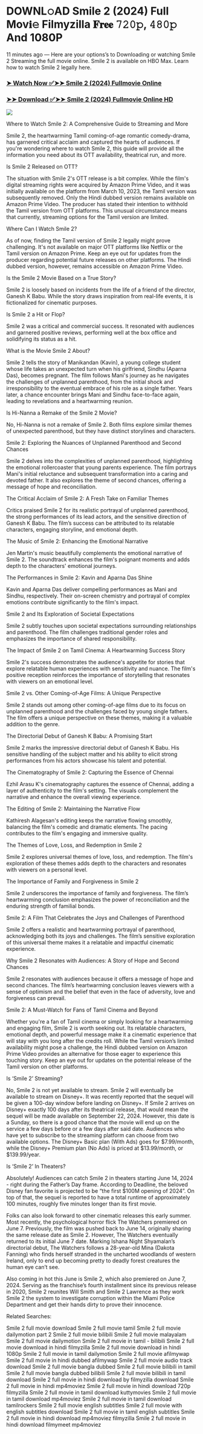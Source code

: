 # DOWNL𝚘AD Smile 2 (2024) Full Mov𝐢𝚎 Filmyzilla 𝐅𝐫𝐞𝐞 𝟽𝟸𝟶𝚙, 𝟺𝟾𝟶𝚙 And 1080P
11 minutes ago — Here are your options’s to Downloading or watching Smile 2 Streaming the full movie online. Smile 2 is available on HBO Max. Learn how to watch Smile 2 legally here.


### [➤ Watch Now ✅➤➤ Smile 2 (2024) Fullmovie Online](https://cutt.ly/jeFT6pbp)

### [➤➤ Download ✅➤➤ Smile 2 (2024) Fullmovie Online HD](https://cutt.ly/jeFT6pbp)

<p dir="auto"><a href="https://cutt.ly/jeFT6pbp" title="PLAY NOW" rel="nofollow"><img src="https://i.imgur.com/jhNGoEt.gif" style="max-width: 100%;"></a></p>

Where to Watch Smile 2: A Comprehensive Guide to Streaming and More

Smile 2, the heartwarming Tamil coming-of-age romantic comedy-drama, has garnered critical acclaim and captured the hearts of audiences. If you're wondering where to watch Smile 2, this guide will provide all the information you need about its OTT availability, theatrical run, and more.

Is Smile 2 Released on OTT?

The situation with Smile 2's OTT release is a bit complex. While the film's digital streaming rights were acquired by Amazon Prime Video, and it was initially available on the platform from March 10, 2023, the Tamil version was subsequently removed. Only the Hindi dubbed version remains available on Amazon Prime Video. The producer has stated their intention to withhold the Tamil version from OTT platforms. This unusual circumstance means that currently, streaming options for the Tamil version are limited.

Where Can I Watch Smile 2?

As of now, finding the Tamil version of Smile 2 legally might prove challenging. It's not available on major OTT platforms like Netflix or the Tamil version on Amazon Prime. Keep an eye out for updates from the producer regarding potential future releases on other platforms. The Hindi dubbed version, however, remains accessible on Amazon Prime Video.

Is the Smile 2 Movie Based on a True Story?

Smile 2 is loosely based on incidents from the life of a friend of the director, Ganesh K Babu. While the story draws inspiration from real-life events, it is fictionalized for cinematic purposes.

Is Smile 2 a Hit or Flop?

Smile 2 was a critical and commercial success. It resonated with audiences and garnered positive reviews, performing well at the box office and solidifying its status as a hit.

What is the Movie Smile 2 About?

Smile 2 tells the story of Manikandan (Kavin), a young college student whose life takes an unexpected turn when his girlfriend, Sindhu (Aparna Das), becomes pregnant. The film follows Mani's journey as he navigates the challenges of unplanned parenthood, from the initial shock and irresponsibility to the eventual embrace of his role as a single father. Years later, a chance encounter brings Mani and Sindhu face-to-face again, leading to revelations and a heartwarming reunion.

Is Hi-Nanna a Remake of the Smile 2 Movie?

No, Hi-Nanna is not a remake of Smile 2. Both films explore similar themes of unexpected parenthood, but they have distinct storylines and characters.

Smile 2: Exploring the Nuances of Unplanned Parenthood and Second Chances

Smile 2 delves into the complexities of unplanned parenthood, highlighting the emotional rollercoaster that young parents experience. The film portrays Mani's initial reluctance and subsequent transformation into a caring and devoted father. It also explores the theme of second chances, offering a message of hope and reconciliation.

The Critical Acclaim of Smile 2: A Fresh Take on Familiar Themes

Critics praised Smile 2 for its realistic portrayal of unplanned parenthood, the strong performances of its lead actors, and the sensitive direction of Ganesh K Babu. The film’s success can be attributed to its relatable characters, engaging storyline, and emotional depth.

The Music of Smile 2: Enhancing the Emotional Narrative

Jen Martin's music beautifully complements the emotional narrative of Smile 2. The soundtrack enhances the film's poignant moments and adds depth to the characters' emotional journeys.

The Performances in Smile 2: Kavin and Aparna Das Shine

Kavin and Aparna Das deliver compelling performances as Mani and Sindhu, respectively. Their on-screen chemistry and portrayal of complex emotions contribute significantly to the film's impact.

Smile 2 and Its Exploration of Societal Expectations

Smile 2 subtly touches upon societal expectations surrounding relationships and parenthood. The film challenges traditional gender roles and emphasizes the importance of shared responsibility.

The Impact of Smile 2 on Tamil Cinema: A Heartwarming Success Story

Smile 2's success demonstrates the audience's appetite for stories that explore relatable human experiences with sensitivity and nuance. The film's positive reception reinforces the importance of storytelling that resonates with viewers on an emotional level.

Smile 2 vs. Other Coming-of-Age Films: A Unique Perspective

Smile 2 stands out among other coming-of-age films due to its focus on unplanned parenthood and the challenges faced by young single fathers. The film offers a unique perspective on these themes, making it a valuable addition to the genre.

The Directorial Debut of Ganesh K Babu: A Promising Start

Smile 2 marks the impressive directorial debut of Ganesh K Babu. His sensitive handling of the subject matter and his ability to elicit strong performances from his actors showcase his talent and potential.

The Cinematography of Smile 2: Capturing the Essence of Chennai

Ezhil Arasu K's cinematography captures the essence of Chennai, adding a layer of authenticity to the film's setting. The visuals complement the narrative and enhance the overall viewing experience.

The Editing of Smile 2: Maintaining the Narrative Flow

Kathiresh Alagesan's editing keeps the narrative flowing smoothly, balancing the film's comedic and dramatic elements. The pacing contributes to the film's engaging and immersive quality.

The Themes of Love, Loss, and Redemption in Smile 2

Smile 2 explores universal themes of love, loss, and redemption. The film's exploration of these themes adds depth to the characters and resonates with viewers on a personal level.

The Importance of Family and Forgiveness in Smile 2

Smile 2 underscores the importance of family and forgiveness. The film’s heartwarming conclusion emphasizes the power of reconciliation and the enduring strength of familial bonds.

Smile 2: A Film That Celebrates the Joys and Challenges of Parenthood

Smile 2 offers a realistic and heartwarming portrayal of parenthood, acknowledging both its joys and challenges. The film’s sensitive exploration of this universal theme makes it a relatable and impactful cinematic experience.

Why Smile 2 Resonates with Audiences: A Story of Hope and Second Chances

Smile 2 resonates with audiences because it offers a message of hope and second chances. The film’s heartwarming conclusion leaves viewers with a sense of optimism and the belief that even in the face of adversity, love and forgiveness can prevail.

Smile 2: A Must-Watch for Fans of Tamil Cinema and Beyond

Whether you're a fan of Tamil cinema or simply looking for a heartwarming and engaging film, Smile 2 is worth seeking out. Its relatable characters, emotional depth, and powerful message make it a cinematic experience that will stay with you long after the credits roll. While the Tamil version’s limited availability might pose a challenge, the Hindi dubbed version on Amazon Prime Video provides an alternative for those eager to experience this touching story. Keep an eye out for updates on the potential release of the Tamil version on other platforms.


Is ‘Smile 2’ Streaming?

No, Smile 2 is not yet available to stream. Smile 2 will eventually be available to stream on Disney+. It was recently reported that the sequel will be given a 100-day window before landing on Disney+. If Smile 2 arrives on Disney+ exactly 100 days after its theatrical release, that would mean the sequel will be made available on September 22, 2024. However, this date is a Sunday, so there is a good chance that the movie will end up on the service a few days before or a few days after said date. Audiences who have yet to subscribe to the streaming platform can choose from two available options. The Disney+ Basic plan (With Ads) goes for $7.99/month, while the Disney+ Premium plan (No Ads) is priced at $13.99/month, or $139.99/year.

Is ‘Smile 2’ In Theaters?

Absolutely! Audiences can catch Smile 2 in theaters starting June 14, 2024 - right during the Father’s Day frame. According to Deadline, the beloved Disney fan favorite is projected to be “the first $100M opening of 2024”. On top of that, the sequel is reported to have a total runtime of approximately 100 minutes, roughly five minutes longer than its first movie.

Folks can also look forward to other cinematic releases this early summer. Most recently, the psychological horror flick The Watchers premiered on June 7. Previously, the film was pushed back to June 14, originally sharing the same release date as Smile 2. However, The Watchers eventually returned to its initial June 7 date. Marking Ishana Night Shyamalan’s directorial debut, The Watchers follows a 28-year-old Mina (Dakota Fanning) who finds herself stranded in the uncharted woodlands of western Ireland, only to end up becoming pretty to deadly forest creatures the human eye can’t see.

Also coming in hot this June is Smile 2, which also premiered on June 7, 2024. Serving as the franchise’s fourth installment since its previous release in 2020, Smile 2 reunites Will Smith and Smile 2 Lawrence as they work Smile 2 the system to investigate corruption within the Miami Police Department and get their hands dirty to prove their innocence.


Related Searches:

Smile 2 full movie download
Smile 2 full movie tamil
Smile 2 full movie dailymotion part 2
Smile 2 full movie bilibili
Smile 2 full movie malayalam
Smile 2 full movie dailymotion
Smile 2 full movie in tamil - bilibili
Smile 2 full movie download in hindi filmyzilla
Smile 2 full movie download in hindi 1080p
Smile 2 full movie in tamil dailymotion
Smile 2 full movie afilmywap
Smile 2 full movie in hindi dubbed afilmywap
Smile 2 full movie audio track download
Smile 2 full movie bangla dubbed
Smile 2 full movie bilibili in tamil
Smile 2 full movie bangla dubbed bilibili
Smile 2 full movie bilibili in tamil download
Smile 2 full movie in hindi download by filmyzilla
download Smile 2 full movie in hindi mp4moviez
Smile 2 full movie in hindi download 720p filmyzilla
Smile 2 full movie in tamil download kuttymovies
Smile 2 full movie in tamil download mp4moviez
Smile 2 full movie in tamil download tamilrockers
Smile 2 full movie english subtitles
Smile 2 full movie with english subtitles download
Smile 2 full movie in tamil english subtitles
Smile 2 full movie in hindi download mp4moviez filmyzilla
Smile 2 full movie in hindi download filmymeet mp4moviez
